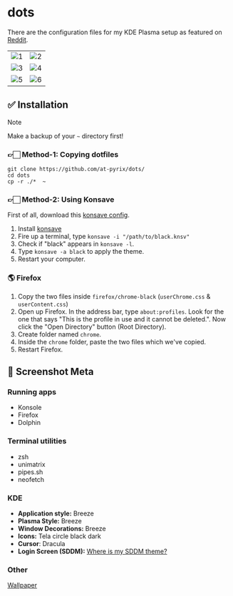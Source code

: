 # dots

There are the configuration files for my KDE Plasma setup as featured on [Reddit](https://www.reddit.com/r/unixporn/comments/1g5im30/kde_plasma_minimalist_monochrome_because_color_is/).

|            |            |
|------------|------------|
| ![1](https://i.imgur.com/bcZbSTr.png) | ![2](https://i.imgur.com/QrZU29g.png) |
| ![3](https://i.imgur.com/FXnsKEo.png) | ![4](https://i.imgur.com/KY3s0MB.png) |
| ![5](https://i.imgur.com/8L21bdn.png) | ![6](https://i.imgur.com/tHCXoKp.png) |

## ✅ Installation

> [!NOTE]
> Make a backup of your `~` directory first!

### 👉🏻 Method-1: Copying dotfiles

   ```
   git clone https://github.com/at-pyrix/dots/
   cd dots
   cp -r ./*  ~
   ``` 


### 👉🏻 Method-2: Using Konsave

First of all, download this [konsave config](https://mega.nz/file/F79WDCaS#Ywmar72a-wkqZ4pgAiTe9p0L3kI73kXI64lTSYqdsmA).

1. Install [konsave](https://github.com/Prayag2/konsave)
2. Fire up a terminal, type `konsave -i "/path/to/black.knsv"`
3. Check if "black" appears in `konsave -l`.
4. Type `konsave -a black` to apply the theme.
5. Restart your computer.

### 🌎 Firefox

   1. Copy the two files inside `firefox/chrome-black` (`userChrome.css` & `userContent.css`)
   2. Open up Firefox. In the address bar, type `about:profiles`. Look for the one that says "This is the profile in use and it cannot be deleted.". Now click the "Open Directory" button (Root Directory).
   3. Create folder named `chrome`.
   4. Inside the `chrome` folder, paste the two files which we've copied.
   5. Restart Firefox.

## 👀 Screenshot Meta

### Running apps

- Konsole
- Firefox
- Dolphin

### Terminal utilities

- zsh
- unimatrix
- pipes.sh
- neofetch

### KDE

- **Application style:** Breeze
- **Plasma Style:** Breeze
- **Window Decorations:** Breeze
- **Icons:** Tela circle black dark
- **Cursor**: Dracula
- **Login Screen (SDDM):** [Where is my SDDM theme?](https://github.com/stepanzubkov/where-is-my-sddm-theme)

### Other

[Wallpaper](wallpaper.png)
